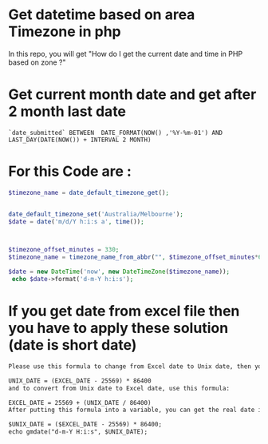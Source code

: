 # Get datetime based on area Timezone  in php 
In this repo, you will get "How do I get the current date and time in PHP based on zone ?" 

# Get current month date   and get after 2 month last date 

```mysql
`date_submitted` BETWEEN  DATE_FORMAT(NOW() ,'%Y-%m-01') AND LAST_DAY(DATE(NOW()) + INTERVAL 2 MONTH) 
```

# For this Code are : 

```php
$timezone_name = date_default_timezone_get();


date_default_timezone_set('Australia/Melbourne');
$date = date('m/d/Y h:i:s a', time());



$timezone_offset_minutes = 330;
$timezone_name = timezone_name_from_abbr("", $timezone_offset_minutes*60, false);

$date = new DateTime('now', new DateTimeZone($timezone_name));
 echo $date->format('d-m-Y h:i:s'); 

```


# If you get date from excel file then you have to apply these solution  (date is short date)

```html
Please use this formula to change from Excel date to Unix date, then you can use "gmdate" to get the real date in PHP:

UNIX_DATE = (EXCEL_DATE - 25569) * 86400
and to convert from Unix date to Excel date, use this formula:

EXCEL_DATE = 25569 + (UNIX_DATE / 86400)
After putting this formula into a variable, you can get the real date in PHP using this example:

$UNIX_DATE = ($EXCEL_DATE - 25569) * 86400;
echo gmdate("d-m-Y H:i:s", $UNIX_DATE);
```

